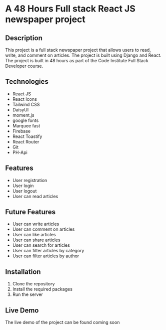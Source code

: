 # A 48 Hours Full stack React JS newspaper project

## Description

This project is a full stack newspaper project that allows users to read, write, and comment on articles. The project is built using Django and React. The project is built in 48 hours as part of the Code Institute Full Stack Developer course.

## Technologies

- React JS
- React Icons
- Tailwind CSS
- DaisyUI
- moment.js
- google fonts
- Marquee fast
- Firebase
- React Toastify
- React Router
- Git
- PH-Api

## Features

- User registration
- User login
- User logout
- User can read articles

## Future Features

- User can write articles
- User can comment on articles
- User can like articles
- User can share articles
- User can search for articles
- User can filter articles by category
- User can filter articles by author

## Installation

1. Clone the repository
2. Install the required packages
3. Run the server

## Live Demo

The live demo of the project can be found coming soon
